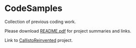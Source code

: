 # CodeSamples
Collection of previous coding work.

Please download [README.pdf](https://github.com/jinweijia/CodeSamples/blob/master/README.pdf) for project summaries and links.

Link to [CallistoReinvented](https://github.com/jinweijia/CallistoReinvented) project.
